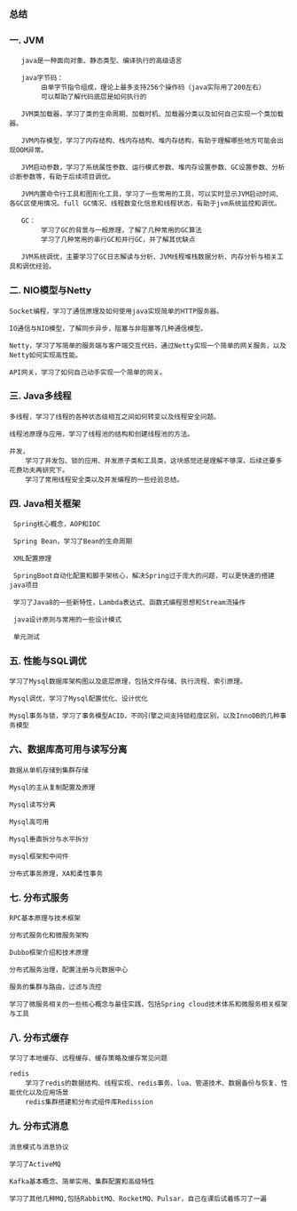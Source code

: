 ### 总结
### 一. JVM
```
   java是一种面向对象、静态类型、编译执行的高级语言
   
   java字节码：
        由单字节指令组成，理论上最多支持256个操作码（java实际用了200左右）
        可以帮助了解代码底层是如何执行的
        
   JVM类加载器，学习了类的生命周期、加载时机、加载器分类以及如何自己实现一个类加载器。
   
   JVM内存模型，学习了内存结构、栈内存结构、堆内存结构，有助于理解哪些地方可能会出现OOM异常。
   
   JVM启动参数，学习了系统属性参数、运行模式参数、堆内存设置参数、GC设置参数、分析诊断参数等，有助于后续项目调优。
   
   JVM内置命令行工具和图形化工具，学习了一些常用的工具，可以实时显示JVM启动时间、各GC区使用情况。full GC情况、线程数变化信息和线程状态，有助于jvm系统监控和调优。
   
   GC：
        学习了GC的背景与一般原理，了解了几种常用的GC算法
        学习了几种常用的串行GC和并行GC，并了解其优缺点
   
   JVM系统调优，主要学习了GC日志解读与分析、JVM线程堆栈数据分析、内存分析与相关工具和调优经验。
```  
### 二. NIO模型与Netty
    Socket编程，学习了通信原理及如何使用java实现简单的HTTP服务器。
    
    IO通信与NIO模型，了解同步异步，阻塞与非阻塞等几种通信模型。
    
    Netty，学习了写简单的服务端与客户端交互代码，通过Netty实现一个简单的网关服务，以及Netty如何实现高性能。
    
    API网关，学习了如何自己动手实现一个简单的网关。
    
### 三. Java多线程
    多线程，学习了线程的各种状态级相互之间如何转变以及线程安全问题。
    
    线程池原理与应用，学习了线程池的结构和创建线程池的方法。
    
    并发，
        学习了并发包、锁的应用、并发原子类和工具类，这块感觉还是理解不够深，后续还要多花费功夫再研究下。
        学习了常用线程安全类以及并发编程的一些经验总结。
        
### 四. Java相关框架
     Spring核心概念，AOP和IOC
        
     Spring Bean，学习了Bean的生命周期
     
     XML配置原理
     
     SpringBoot自动化配置和脚手架核心，解决Spring过于庞大的问题，可以更快速的搭建java项目
     
     学习了Java8的一些新特性，Lambda表达式、函数式编程思想和Stream流操作
     
     java设计原则与常用的一些设计模式
     
     单元测试
     
### 五. 性能与SQL调优
    学习了Mysql数据库架构图以及底层原理，包括文件存储、执行流程、索引原理。
    
    Mysql调优，学习了Mysql配置优化、设计优化
    
    Mysql事务与锁，学习了事务模型ACID，不同引擎之间支持锁粒度区别，以及InnoDB的几种事务模型
    
    
### 六、数据库高可用与读写分离
    数据从单机存储到集群存储
    
    Mysql的主从复制配置及原理
    
    Mysql读写分离
    
    Mysql高可用
    
    Mysql垂直拆分与水平拆分
    
    mysql框架和中间件
  
    分布式事务原理，XA和柔性事务
    
### 七. 分布式服务
    RPC基本原理与技术框架
    
    分布式服务化和微服务架构
    
    Dubbo框架介绍和技术原理
    
    分布式服务治理，配置注册与元数据中心
    
    服务的集群与路由，过滤与流控
    
    学习了微服务相关的一些核心概念与最佳实践，包括Spring cloud技术体系和微服务相关框架与工具
    
### 八. 分布式缓存
    学习了本地缓存、远程缓存、缓存策略及缓存常见问题
    
    redis
        学习了redis的数据结构、线程实现、redis事务、lua、管道技术、数据备份与恢复、性能优化以及应用场景
        redis集群搭建和分布式组件库Redission
    
    
    
### 九. 分布式消息
    消息模式与消息协议
    
    学习了ActiveMQ
   
    Kafka基本概念、简单实用、集群配置和高级特性
    
    学习了其他几种MQ,包括RabbitMQ、RocketMQ、Pulsar，自己在课后试着练习了一遍
    
    
    
    
    
    
    
   
   
   
   
   
   
   
        
        
   
   
   
